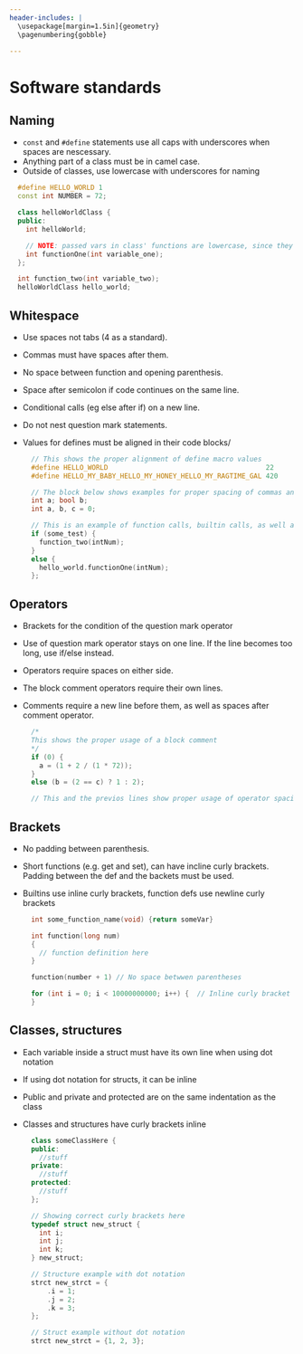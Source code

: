 ```yaml
---
header-includes: |
  \usepackage[margin=1.5in]{geometry}
  \pagenumbering{gobble}

---
```



Software standards
==================

Naming
------
- `const` and `#define` statements use all caps with underscores when spaces are nescessary.
- Anything part of a class must be in camel case.
- Outside of classes, use lowercase with underscores for naming

~~~cpp
  #define HELLO_WORLD 1
  const int NUMBER = 72;

  class helloWorldClass {
  public:
    int helloWorld;

    // NOTE: passed vars in class' functions are lowercase, since they're not strictly stored in the class
    int functionOne(int variable_one);
  };

  int function_two(int variable_two);
  helloWorldClass hello_world;
~~~

Whitespace
----------
- Use spaces not tabs (4 as a standard).
- Commas must have spaces after them.
- No space between function and opening parenthesis.
- Space after semicolon if code continues on the same line.
- Conditional calls (eg else after if) on a new line.
- Do not nest question mark statements.
- Values for defines must be aligned in their code blocks/

  ~~~cpp
    // This shows the proper alignment of define macro values
    #define HELLO_WORLD                                       22
    #define HELLO_MY_BABY_HELLO_MY_HONEY_HELLO_MY_RAGTIME_GAL 420

    // The block below shows examples for proper spacing of commas and semicolons
    int a; bool b;
    int a, b, c = 0;

    // This is an example of function calls, builtin calls, as well as spacing for conditionals
    if (some_test) {
      function_two(intNum);
    }
    else {
      hello_world.functionOne(intNum);
    };
  ~~~


Operators
---------
- Brackets for the condition of the question mark operator
- Use of question mark operator stays on one line. If the line becomes too long, use if/else instead.
- Operators require spaces on either side.
- The block comment operators require their own lines.
- Comments require a new line before them, as well as spaces after comment operator.

  ~~~cpp
    /*
    This shows the proper usage of a block comment
    */
    if (0) {
      a = (1 + 2 / (1 * 72));
    }
    else (b = (2 == c) ? 1 : 2);

    // This and the previos lines show proper usage of operator spacing, question mark usage and commenting
  ~~~


Brackets
--------
- No padding between parenthesis.
- Short functions (e.g. get and set), can have incline curly brackets. Padding between the def and the backets must be used.
- Builtins use inline curly brackets, function defs use newline curly brackets
  
  ~~~cpp
    int some_function_name(void) {return someVar}

    int function(long num)
    {
      // function definition here
    }

    function(number + 1) // No space betwwen parentheses

    for (int i = 0; i < 10000000000; i++) {  // Inline curly bracket
    }
  ~~~


Classes, structures
-------------------
- Each variable inside a struct must have its own line when using dot notation
- If using dot notation for structs, it can be inline
- Public and private and protected are on the same indentation as the class
- Classes and structures have curly brackets inline
  
  ~~~cpp
    class someClassHere {
    public:
      //stuff
    private:
      //stuff
    protected:
      //stuff
    };

    // Showing correct curly brackets here
    typedef struct new_struct {
      int i;
      int j;
      int k;
    } new_struct;

    // Structure example with dot notation
    strct new_strct = {
        .i = 1;
        .j = 2;
        .k = 3;
    };

    // Struct example without dot notation
    strct new_strct = {1, 2, 3};
    ~~~